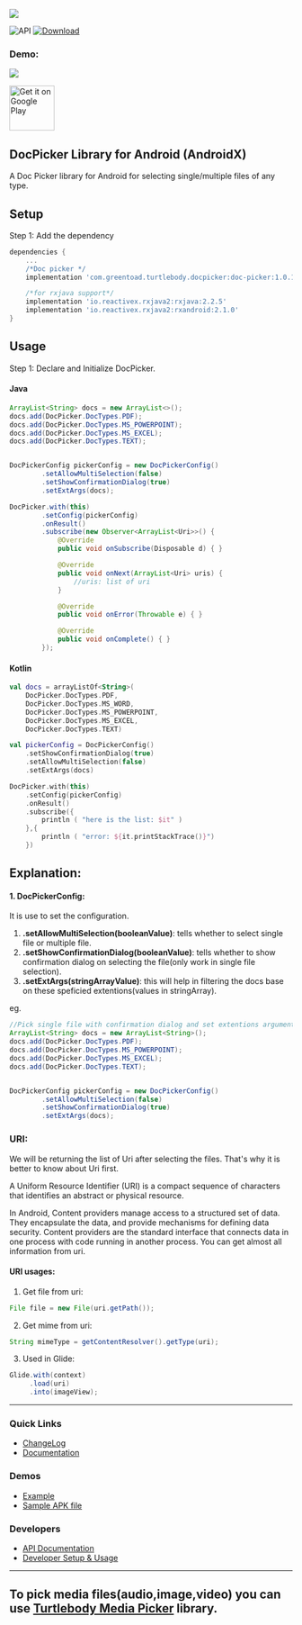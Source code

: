 ![](https://thedroid.io/assets/img/tb-doc-picker.png)

![API](https://img.shields.io/badge/API-16%2B-34bf49.svg)
[ ![Download](https://api.bintray.com/packages/greentoad/android-doc-picker/com.greentoad.turtlebody.docpicker/images/download.svg?version=latest) ](https://bintray.com/greentoad/android-doc-picker/com.greentoad.turtlebody.docpicker/1.0.1/link)


### Demo:
![](https://media.giphy.com/media/enrJYf7QuIJSde1OEN/giphy.gif)

[<img src="https://play.google.com/intl/en_us/badges/images/generic/en-play-badge.png"
     alt="Get it on Google Play"
     height="80">](https://play.google.com/store/apps/details?id=com.greentoad.turtlebody.docpicker.sample)

## DocPicker Library for Android (AndroidX)

A Doc Picker library for Android for selecting single/multiple files of any type.


## Setup
Step 1: Add the dependency

```gradle
dependencies {
    ...
    /*Doc picker */
    implementation 'com.greentoad.turtlebody.docpicker:doc-picker:1.0.1'

    /*for rxjava support*/
    implementation 'io.reactivex.rxjava2:rxjava:2.2.5'
    implementation 'io.reactivex.rxjava2:rxandroid:2.1.0'
}
```

## Usage
Step 1: Declare and Initialize DocPicker.

#### Java
```java
ArrayList<String> docs = new ArrayList<>();
docs.add(DocPicker.DocTypes.PDF);
docs.add(DocPicker.DocTypes.MS_POWERPOINT);
docs.add(DocPicker.DocTypes.MS_EXCEL);
docs.add(DocPicker.DocTypes.TEXT);


DocPickerConfig pickerConfig = new DocPickerConfig()
        .setAllowMultiSelection(false)
        .setShowConfirmationDialog(true)
        .setExtArgs(docs);

DocPicker.with(this)
        .setConfig(pickerConfig)
        .onResult()
        .subscribe(new Observer<ArrayList<Uri>>() {
            @Override
            public void onSubscribe(Disposable d) { }

            @Override
            public void onNext(ArrayList<Uri> uris) {
                //uris: list of uri
            }

            @Override
            public void onError(Throwable e) { }

            @Override
            public void onComplete() { }
        });
```

#### Kotlin
```kotlin
val docs = arrayListOf<String>(
    DocPicker.DocTypes.PDF,
    DocPicker.DocTypes.MS_WORD,
    DocPicker.DocTypes.MS_POWERPOINT,
    DocPicker.DocTypes.MS_EXCEL,
    DocPicker.DocTypes.TEXT)

val pickerConfig = DocPickerConfig()
    .setShowConfirmationDialog(true)
    .setAllowMultiSelection(false)
    .setExtArgs(docs)

DocPicker.with(this)
    .setConfig(pickerConfig)
    .onResult()
    .subscribe({
        println ( "here is the list: $it" )
    },{
        println ( "error: ${it.printStackTrace()}")
    })
```

## Explanation:

#### 1. DocPickerConfig:
It is use to set the configuration.
1. **.setAllowMultiSelection(booleanValue)**: tells whether to select single file or multiple file.
2. **.setShowConfirmationDialog(booleanValue)**: tells whether to show confirmation dialog on selecting the file(only work in single file selection).
3. **.setExtArgs(stringArrayValue)**: this will help in filtering the docs base on these speficied extentions(values in stringArray).

eg.
```java
//Pick single file with confirmation dialog and set extentions arguments
ArrayList<String> docs = new ArrayList<String>();
docs.add(DocPicker.DocTypes.PDF);
docs.add(DocPicker.DocTypes.MS_POWERPOINT);
docs.add(DocPicker.DocTypes.MS_EXCEL);
docs.add(DocPicker.DocTypes.TEXT);


DocPickerConfig pickerConfig = new DocPickerConfig()
        .setAllowMultiSelection(false)
        .setShowConfirmationDialog(true)
        .setExtArgs(docs);
```


### URI:
We will be returning the list of Uri after selecting the files. That's why it is better to know about Uri first.

A Uniform Resource Identifier (URI) is a compact sequence of characters that identifies an abstract or physical resource.

In Android, Content providers manage access to a structured set of data. They encapsulate the data, and provide mechanisms for defining data security. Content providers are the standard interface that connects data in one process with code running in another process.
You can get almost all information from uri.
#### URI usages:
1. Get file from uri:
```java
File file = new File(uri.getPath());
```

2. Get mime from uri:
```java
String mimeType = getContentResolver().getType(uri);
```

3. Used in Glide:
```java
Glide.with(context)
     .load(uri)
     .into(imageView);
```


---
### Quick Links

*  [ChangeLog](/CHANGELOG.md)
*  [Documentation](https://github.com/Turtlebody/android-media-picker/wiki)

### Demos

*  [Example](/Example.md)
*  [Sample APK file](https://play.google.com/store/apps/details?id=com.greentoad.turtlebody.docpicker.sample)

### Developers

*  [API Documentation](https://github.com/Turtlebody/android-doc-picker/wiki/API-Documentation)
*  [Developer Setup & Usage](https://github.com/Turtlebody/android-doc-picker/wiki/Developer-Setup)

---


## To pick media files(audio,image,video) you can use [Turtlebody Media Picker](https://github.com/Turtlebody/android-media-picker) library.





